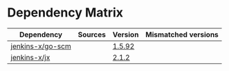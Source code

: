 # Dependency Matrix

Dependency | Sources | Version | Mismatched versions
---------- | ------- | ------- | -------------------
[jenkins-x/go-scm](https://github.com/jenkins-x/go-scm) |  | [1.5.92]() | 
[jenkins-x/jx](https://github.com/jenkins-x/jx) |  | [2.1.2](https://github.com/jenkins-x/jx/releases/tag/v2.1.2) | 
